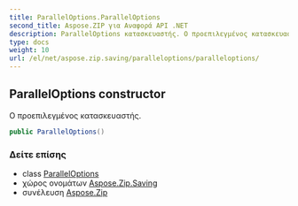 ```yaml
---
title: ParallelOptions.ParallelOptions
second_title: Aspose.ZIP για Αναφορά API .NET
description: ParallelOptions κατασκευαστής. Ο προεπιλεγμένος κατασκευαστής.
type: docs
weight: 10
url: /el/net/aspose.zip.saving/paralleloptions/paralleloptions/
---
```

## ParallelOptions constructor

Ο προεπιλεγμένος κατασκευαστής.

```csharp
public ParallelOptions()
```

### Δείτε επίσης

* class [ParallelOptions](../)
* χώρος ονομάτων [Aspose.Zip.Saving](../../paralleloptions/)
* συνέλευση [Aspose.Zip](../../../)


